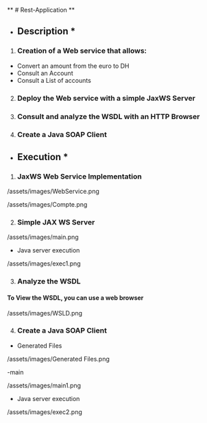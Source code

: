 ** # Rest-Application **

* ## Description *

1. ### Creation of a Web service that allows:

- Convert an amount from the euro to DH 
- Consult an Account
- Consult a List of accounts

2. ### Deploy the Web service with a simple JaxWS Server

3. ### Consult and analyze the WSDL with an HTTP Browser

4. ### Create a Java SOAP Client

* ## Execution *

1. ### JaxWS Web Service Implementation

/assets/images/WebService.png

/assets/images/Compte.png

2. ### Simple JAX WS Server

/assets/images/main.png

- Java server execution

/assets/images/exec1.png

3. ### Analyze the WSDL

#### To View the WSDL, you can use a web browser

/assets/images/WSLD.png

4. ### Create a Java SOAP Client

- Generated Files

/assets/images/Generated Files.png

-main

/assets/images/main1.png

- Java server execution

/assets/images/exec2.png

